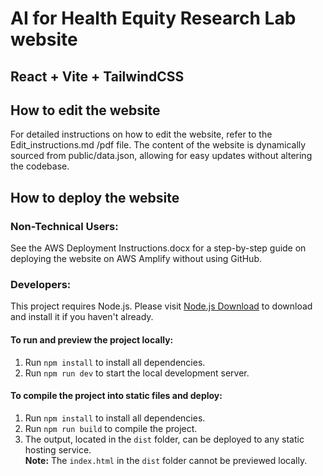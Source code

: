 # AI for Health Equity Research Lab website
## React + Vite + TailwindCSS

## How to edit the website

For detailed instructions on how to edit the website, refer to the Edit_instructions.md /pdf file. The content of the website is dynamically sourced from public/data.json, allowing for easy updates without altering the codebase.

## How to deploy the website

### Non-Technical Users:
See the AWS Deployment Instructions.docx for a step-by-step guide on deploying the website on AWS Amplify without using GitHub.

### Developers:

This project requires Node.js. Please visit [Node.js Download](https://nodejs.org/en/download) to download and install it if you haven't already.

#### To run and preview the project locally:
1. Run `npm install` to install all dependencies.
2. Run `npm run dev` to start the local development server.

#### To compile the project into static files and deploy:
1. Run `npm install` to install all dependencies.
2. Run `npm run build` to compile the project.
3. The output, located in the `dist` folder, can be deployed to any static hosting service.  
   **Note:** The `index.html` in the `dist` folder cannot be previewed locally.